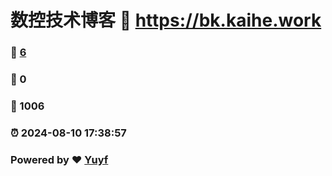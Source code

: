 # 数控技术博客 :link: https://bk.kaihe.work 
### :page_facing_up: [6](https://bk.kaihe.work/tag.html) 
### :speech_balloon: 0 
### :hibiscus: 1006 
### :alarm_clock: 2024-08-10 17:38:57 
### Powered by :heart: [Yuyf](https://github.com/Meekdai/Gmeek)
